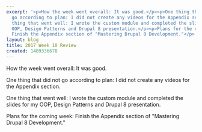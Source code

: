 ```yaml
---
excerpt: '<p>How the week went overall: It was good.</p><p>One thing that did not
  go according to plan: I did not create any videos for the Appendix section.</p><p>One
  thing that went well: I wrote the custom module and completed the slides for my
  OOP, Design Patterns and Drupal 8 presentation.</p><p>Plans for the coming week:
  Finish the Appendix section of "Mastering Drupal 8 Development."</p>'
layout: blog
title: 2017 Week 10 Review
created: 1489336678
---
```

<p>How the week went overall: It was good.</p><p>One thing that did not go according to plan: I did not create any videos for the Appendix section.</p><p>One thing that went well: I wrote the custom module and completed the slides for my OOP, Design Patterns and Drupal 8 presentation.</p><p>Plans for the coming week: Finish the Appendix section of "Mastering Drupal 8 Development."</p>
